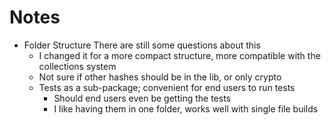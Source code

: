 # Notes

* Folder Structure
    There are still some questions about this
    - I changed it for a more compact structure, more compatible with the collections system
    - Not sure if other hashes should be in the lib, or only crypto
    - Tests as a sub-package; convenient for end users to run tests
        - Should end users even be getting the tests
        - I like having them in one folder, works well with single file builds
